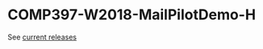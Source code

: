 # COMP397-W2018-MailPilotDemo-H

See [current releases](https://github.com/CentennialCollege/COMP397-W2018-MailPilotDemo-H/releases)
